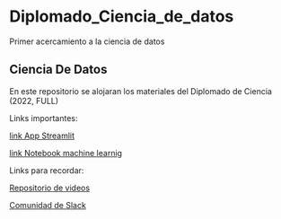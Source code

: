 

# Diplomado_Ciencia_de_datos
Primer acercamiento a la ciencia de datos

## Ciencia De Datos
En este repositorio se alojaran los materiales del Diplomado de Ciencia (2022, FULL)


Links importantes:

[link App Streamlit](https://william-roldan-diplomado-ciencia-de-datos-appinicio-jo4as2.streamlitapp.com/)

[link Notebook machine learnig](https://github.com/William-Roldan/Diplomado_Ciencia_de_datos/blob/master/Note%20book/Primeros%20pasos%2C%20Machine%20learning.ipynb)



Links para recordar:

[Repositorio de videos ](https://drive.google.com/drive/folders/1Hs-5GHQnYMFW92zWqBs3CvSwobnUjnrw?usp=sharing)

[Comunidad de Slack](https://join.slack.com/t/ciencia-de-datos-corp/shared_invite/zt-170dqxtf6-8eRsGcKdOh__S9jtuE5LZw)

